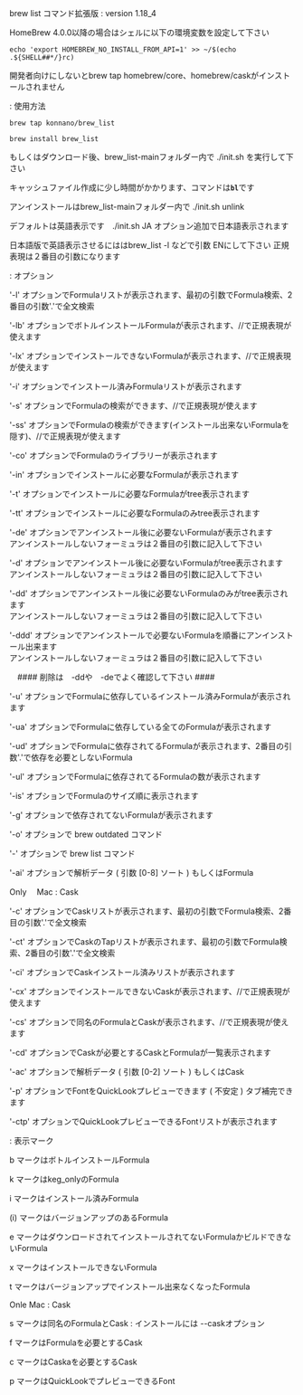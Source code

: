 brew list コマンド拡張版 : version 1.18_4

HomeBrew 4.0.0以降の場合はシェルに以下の環境変数を設定して下さい

```
echo 'export HOMEBREW_NO_INSTALL_FROM_API=1' >> ~/$(echo .${SHELL##*/}rc)
```
開発者向けにしないとbrew tap homebrew/core、homebrew/caskがインストールされません

: 使用方法
```
brew tap konnano/brew_list
```
```
brew install brew_list
```
もしくはダウンロード後、brew_list-mainフォルダー内で ./init.sh を実行して下さい

キャッシュファイル作成に少し時間がかかります、コマンドは<strong>`bl`</strong>です

アンインストールはbrew_list-mainフォルダー内で ./init.sh unlink

デフォルトは英語表示です　./init.sh JA オプション追加で日本語表示されます

日本語版で英語表示させるにははbrew_list -l などで引数 ENにして下さい 正規表現は２番目の引数になります

: オプション

'-l' オプションでFormulaリストが表示されます、最初の引数でFormula検索、2番目の引数'.'で全文検索 

'-lb' オプションでボトルインストールFormulaが表示されます、//で正規表現が使えます

'-lx' オプションでインストールできないFormulaが表示されます、//で正規表現が使えます

'-i' オプションでインストール済みFormulaリストが表示されます

'-s' オプションでFormulaの検索ができます、//で正規表現が使えます

'-ss' オプションでFormulaの検索ができます(インストール出来ないFormulaを隠す)、//で正規表現が使えます

'-co' オプションでFormulaのライブラリーが表示されます

'-in' オプションでインストールに必要なFormulaが表示されます

'-t' オプションでインストールに必要なFormulaがtree表示されます

'-tt' オプションでインストールに必要なFormulaのみtree表示されます

'-de' オプションでアンインストール後に必要ないFormulaが表示されます<br/>
  アンインストールしないフォーミュラは２番目の引数に記入して下さい
            
'-d' オプションでアンインストール後に必要ないFormulaがtree表示されます<br/>
  アンインストールしないフォーミュラは２番目の引数に記入して下さい

'-dd' オプションでアンインストール後に必要ないFormulaのみがtree表示されます<br/>
  アンインストールしないフォーミュラは２番目の引数に記入して下さい

'-ddd' オプションでアンインストールで必要ないFormulaを順番にアンインストール出来ます
<br>  アンインストールしないフォーミュラは２番目の引数に記入して下さい

　#### 削除は　-ddや　-deでよく確認して下さい ####

'-u' オプションでFormulaに依存しているインストール済みFormulaが表示されます

'-ua' オプションでFormulaに依存している全てのFormulaが表示されます

'-ud' オプションでFormulaに依存されてるFormulaが表示されます、2番目の引数'.'で依存を必要としないFormula

'-ul' オプションでFormulaに依存されてるFormulaの数が表示されます

'-is' オプションでFormulaのサイズ順に表示されます

'-g' オプションで依存されてないFormulaが表示されます

'-o' オプションで brew outdated コマンド

'-' オプションで brew list コマンド

'-ai' オプションで解析データ ( 引数 [0-8] ソート ) もしくはFormula

Only 　Mac : Cask

'-c' オプションでCaskリストが表示されます、最初の引数でFormula検索、2番目の引数'.'で全文検索 

'-ct' オプションでCaskのTapリストが表示されます、最初の引数でFormula検索、2番目の引数'.'で全文検索 

'-ci' オプションでCaskインストール済みリストが表示されます

'-cx' オプションでインストールできないCaskが表示されます、//で正規表現が使えます

'-cs' オプションで同名のFormulaとCaskが表示されます、//で正規表現が使えます

'-cd' オプションでCaskが必要とするCaskとFormulaが一覧表示されます

'-ac' オプションで解析データ ( 引数 [0-2] ソート ) もしくはCask 

'-p' オプションでFontをQuickLookプレビューできます ( 不安定 ) タブ補完できます

'-ctp' オプションでQuickLookプレビューできるFontリストが表示されます

: 表示マーク

b マークはボトルインストールFormula

k マークはkeg_onlyのFormula

i マークはインストール済みFormula

(i) マークはバージョンアップのあるFormula

e マークはダウンロードされてインストールされてないFormulaかビルドできないFormula

x マークはインストールできないFormula

t マークはバージョンアップでインストール出来なくなったFormula

Onle Mac : Cask

s マークは同名のFormulaとCask : インストールには --caskオプション

f マークはFormulaを必要とするCask

c マークはCaskaを必要とするCask

p マークはQuickLookでプレビューできるFont
